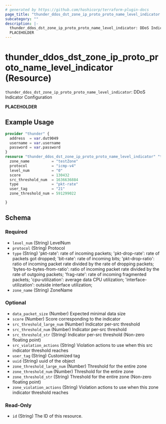 ```yaml
---
# generated by https://github.com/hashicorp/terraform-plugin-docs
page_title: "thunder_ddos_dst_zone_ip_proto_proto_name_level_indicator Resource - terraform-provider-thunder"
subcategory: ""
description: |-
  thunder_ddos_dst_zone_ip_proto_proto_name_level_indicator: DDoS Indicator Configuration
  PLACEHOLDER
---
```


# thunder_ddos_dst_zone_ip_proto_proto_name_level_indicator (Resource)

`thunder_ddos_dst_zone_ip_proto_proto_name_level_indicator`: DDoS Indicator Configuration

__PLACEHOLDER__

## Example Usage

```terraform
provider "thunder" {
  address  = var.dut9049
  username = var.username
  password = var.password
}
resource "thunder_ddos_dst_zone_ip_proto_proto_name_level_indicator" "thunder_ddos_dst_zone_ip_proto_proto_name_level_indicator" {
  zone_name          = "testZone"
  protocol           = "icmp-v4"
  level_num          = "0"
  score              = 130432
  src_threshold_num  = 1636636884
  type               = "pkt-rate"
  user_tag           = "21"
  zone_threshold_num = 591299022

}
```

<!-- schema generated by tfplugindocs -->
## Schema

### Required

- `level_num` (String) LevelNum
- `protocol` (String) Protocol
- `type` (String) 'pkt-rate': rate of incoming packets; 'pkt-drop-rate': rate of packets got dropped; 'bit-rate': rate of incoming bits; 'pkt-drop-ratio': ratio of incoming packet rate divided by the rate of dropping packets; 'bytes-to-bytes-from-ratio': ratio of incoming packet rate divided by the rate of outgoing packets; 'frag-rate': rate of incoming fragmented packets; 'cpu-utilization': average data CPU utilization; 'interface-utilization': outside interface utilization;
- `zone_name` (String) ZoneName

### Optional

- `data_packet_size` (Number) Expected minimal data size
- `score` (Number) Score corresponding to the indicator
- `src_threshold_large_num` (Number) Indicator per-src threshold
- `src_threshold_num` (Number) Indicator per-src threshold
- `src_threshold_str` (String) Indicator per-src threshold (Non-zero floating point)
- `src_violation_actions` (String) Violation actions to use when this src indicator threshold reaches
- `user_tag` (String) Customized tag
- `uuid` (String) uuid of the object
- `zone_threshold_large_num` (Number) Threshold for the entire zone
- `zone_threshold_num` (Number) Threshold for the entire zone
- `zone_threshold_str` (String) Threshold for the entire zone (Non-zero floating point)
- `zone_violation_actions` (String) Violation actions to use when this zone indicator threshold reaches

### Read-Only

- `id` (String) The ID of this resource.


